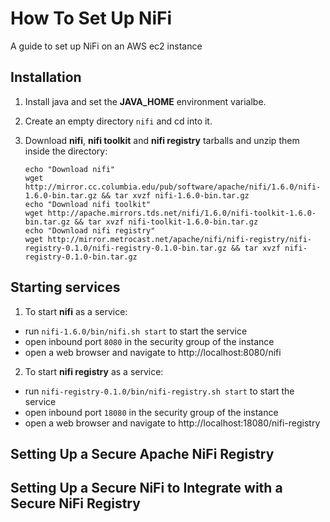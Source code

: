 # How To Set Up NiFi

A guide to set up NiFi on an AWS ec2 instance

## Installation

1. Install java and set the **JAVA_HOME** environment varialbe.

2. Create an empty directory `nifi` and cd into it. 

3. Download **nifi**, **nifi toolkit** and **nifi registry** tarballs and unzip them inside the directory:
    ```
    echo "Download nifi"
    wget http://mirror.cc.columbia.edu/pub/software/apache/nifi/1.6.0/nifi-1.6.0-bin.tar.gz && tar xvzf nifi-1.6.0-bin.tar.gz
    echo "Download nifi toolkit"
    wget http://apache.mirrors.tds.net/nifi/1.6.0/nifi-toolkit-1.6.0-bin.tar.gz && tar xvzf nifi-toolkit-1.6.0-bin.tar.gz
    echo "Download nifi registry"
    wget http://mirror.metrocast.net/apache/nifi/nifi-registry/nifi-registry-0.1.0/nifi-registry-0.1.0-bin.tar.gz && tar xvzf nifi-registry-0.1.0-bin.tar.gz
    ```
    
## Starting services

1. To start **nifi** as a service:
  - run `nifi-1.6.0/bin/nifi.sh start` to start the service
  - open inbound port `8080` in the security group of the instance
  - open a web browser and navigate to http://localhost:8080/nifi

2. To start **nifi registry** as a service:
  - run `nifi-registry-0.1.0/bin/nifi-registry.sh start` to start the service
  - open inbound port `18080` in the security group of the instance
  - open a web browser and navigate to http://localhost:18080/nifi-registry


## Setting Up a Secure Apache NiFi Registry

## Setting Up a Secure NiFi to Integrate with a Secure NiFi Registry

